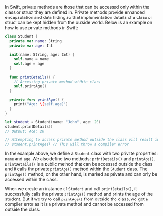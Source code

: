 In Swift, private methods are those that can be accessed only within the class or struct they are defined in. Private methods provide enhanced encapsulation and data hiding so that implementation details of a class or struct can be kept hidden from the outside world. Below is an example on how to use private methods in Swift:

```swift
class Student {
  private var name: String
  private var age: Int
  
  init(name: String, age: Int) {
    self.name = name
    self.age = age
  }
  
  func printDetails() {
    // Accessing private method within class
    self.printAge()
  }
  
  private func printAge() {
    print("Age: \(self.age)")
  }
}

let student = Student(name: "John", age: 20)
student.printDetails()
// Output: Age: 20

// Attempting to access private method outside the class will result in a compile-time error
// student.printAge() // This will throw a compiler error
```

In the example above, we define a `Student` class with two private properties: `name` and `age`. We also define two methods: `printDetails()` and `printAge()`. `printDetails()` is a public method that can be accessed outside the class and it calls the private `printAge()` method within the `Student` class. The `printAge()` method, on the other hand, is marked as private and can only be accessed within the class. 

When we create an instance of `Student` and call `printDetails()`, it successfully calls the private `printAge()` method and prints the age of the student. But if we try to call `printAge()` from outside the class, we get a compiler error as it is a private method and cannot be accessed from outside the class.